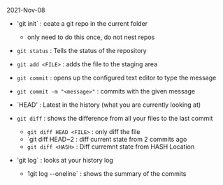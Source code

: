 2021-Nov-08

- 'git init` : ceate a git repo in the current folder
	- only need to do this once, do not nest repos
- `git status` : Tells the status of the repository

- `git add <FILE>` : adds the file to the staging area
- `git commit` : opens up the configured text editor to type the message
- `git commit -m "<message>"` : commits with the given message 

- `HEAD' : Latest in the history (what you are currently looking at)

- `git diff` : shows the difference from all your files to the last commit
	- `git diff HEAD <FILE>` : only diff the file <FILE>
	- `git diff HEAD~2 <FILE> : diff current state from 2 commits ago
	- `git diff <HASH>` : Diff curremnt state from HASH Location

- 'git log` : looks at your history log
	- 1git log --oneline` : shows the summary of the commits
